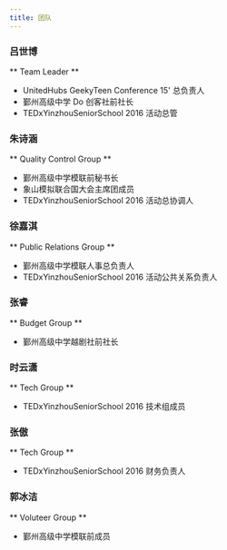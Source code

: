 ```yaml
---
title: 团队
---
```


### 吕世博
** Team Leader **
* UnitedHubs GeekyTeen Conference 15' 总负责人
* 鄞州高级中学 Do 创客社前社长
* TEDxYinzhouSeniorSchool 2016 活动总管

### 朱诗涵
** Quality Control Group **
* 鄞州高级中学模联前秘书长
* 象山模拟联合国大会主席团成员
* TEDxYinzhouSeniorSchool 2016 活动总协调人

### 徐嘉淇
** Public Relations Group **
* 鄞州高级中学模联人事总负责人
* TEDxYinzhouSeniorSchool 2016 活动公共关系负责人

### 张睿
** Budget Group **
* 鄞州高级中学越剧社前社长

### 时云潇
** Tech Group **
* TEDxYinzhouSeniorSchool 2016 技术组成员

### 张傲
** Tech Group **
* TEDxYinzhouSeniorSchool 2016 财务负责人

### 郭冰洁
** Voluteer Group **
* 鄞州高级中学模联前成员